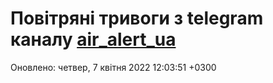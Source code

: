 # Повітряні тривоги з telegram каналу [air_alert_ua](https://t.me/air_alert_ua)

Оновлено:
четвер, 7 квітня 2022 12:03:51 +0300
